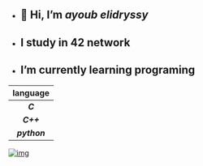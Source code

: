 - ## 👋 Hi, I’m *ayoub elidryssy*
- ##  I study in 42 network
- ##  I’m currently learning programing

|language    |
|  :-:      |
|***C***     | 
|***C++***   |
|***python***|


[![img](https://cdn.icon-icons.com/icons2/2530/PNG/512/leetcode_button_icon_151892.png)](https://leetcode.com/ayoubedark/)
